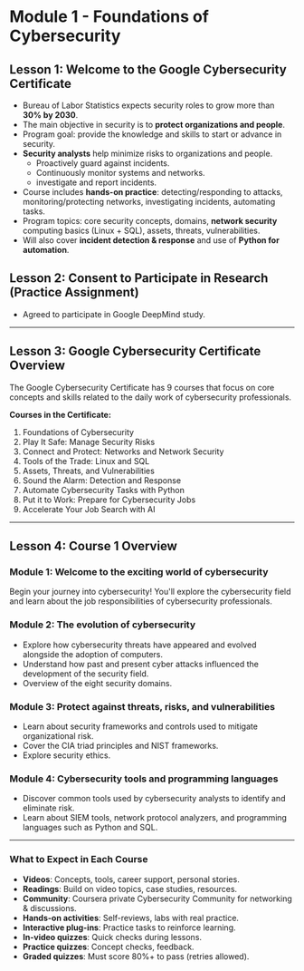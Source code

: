 # Module 1 - Foundations of Cybersecurity

## Lesson 1: Welcome to the Google Cybersecurity Certificate 
- Bureau of Labor Statistics expects security roles to grow more than **30% by 2030**.
- The main objective in security is to **protect organizations and people**.
- Program goal: provide the knowledge and skills to start or advance in security.
- **Security analysts** help minimize risks to organizations and people.
   - Proactively guard against incidents.
   - Continuously monitor systems and networks.
   - investigate and report incidents.
 - Course includes **hands-on practice**: detecting/responding to attacks, monitoring/protecting networks, investigating incidents, automating tasks.
 - Program topics: core security concepts, domains, **network security** computing basics (Linux + SQL), assets, threats, vulnerabilities. 
 - Will also cover **incident detection & response** and use of **Python for automation**.

## Lesson 2: Consent to Participate in Research (Practice Assignment)
- Agreed to participate in Google DeepMind study.

---

## Lesson 3: Google Cybersecurity Certificate Overview
The Google Cybersecurity Certificate has 9 courses that focus on core concepts and skills related to the daily work of cybersecurity professionals.

**Courses in the Certificate:**
1. Foundations of Cybersecurity  
2. Play It Safe: Manage Security Risks  
3. Connect and Protect: Networks and Network Security  
4. Tools of the Trade: Linux and SQL  
5. Assets, Threats, and Vulnerabilities  
6. Sound the Alarm: Detection and Response  
7. Automate Cybersecurity Tasks with Python  
8. Put it to Work: Prepare for Cybersecurity Jobs  
9. Accelerate Your Job Search with AI  

---

## Lesson 4: Course 1 Overview

### Module 1: Welcome to the exciting world of cybersecurity
Begin your journey into cybersecurity! You'll explore the cybersecurity field and learn about the job responsibilities of cybersecurity professionals.

### Module 2: The evolution of cybersecurity
- Explore how cybersecurity threats have appeared and evolved alongside the adoption of computers.  
- Understand how past and present cyber attacks influenced the development of the security field.  
- Overview of the eight security domains.  

### Module 3: Protect against threats, risks, and vulnerabilities
- Learn about security frameworks and controls used to mitigate organizational risk.  
- Cover the CIA triad principles and NIST frameworks.  
- Explore security ethics.  

### Module 4: Cybersecurity tools and programming languages
- Discover common tools used by cybersecurity analysts to identify and eliminate risk.  
- Learn about SIEM tools, network protocol analyzers, and programming languages such as Python and SQL.  

---

### What to Expect in Each Course
- **Videos**: Concepts, tools, career support, personal stories.  
- **Readings**: Build on video topics, case studies, resources.  
- **Community**: Coursera private Cybersecurity Community for networking & discussions.  
- **Hands-on activities**: Self-reviews, labs with real practice.  
- **Interactive plug-ins**: Practice tasks to reinforce learning.  
- **In-video quizzes**: Quick checks during lessons.  
- **Practice quizzes**: Concept checks, feedback.  
- **Graded quizzes**: Must score 80%+ to pass (retries allowed).  
